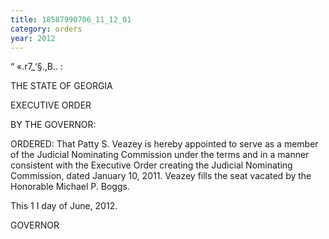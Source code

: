 ```yaml
---
title: 18587990706_11_12_01
category: orders
year: 2012
---
```

 

“ «.r7_‘§.,B.. :

THE STATE OF GEORGIA

EXECUTIVE ORDER

BY THE GOVERNOR:

ORDERED: That Patty S. Veazey is hereby appointed to serve as a
member of the Judicial Nominating Commission under the
terms and in a manner consistent with the Executive Order
creating the Judicial Nominating Commission, dated
January 10, 2011. Veazey fills the seat vacated by the
Honorable Michael P. Boggs.

This 1 I day of June, 2012.

GOVERNOR

